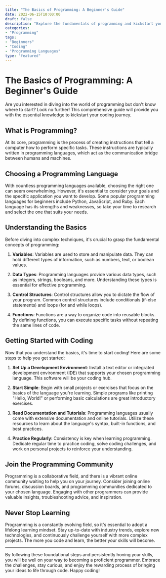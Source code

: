 ```yaml
---
title: "The Basics of Programming: A Beginner's Guide"
date: 2022-06-15T10:00:00
draft: false
description: "Explore the fundamentals of programming and kickstart your coding journey."
categories:
- "Programming"
tags:
- "Beginners"
- "Coding"
- "Programming Languages"
type: "featured"
---
```


# The Basics of Programming: A Beginner's Guide

Are you interested in diving into the world of programming but don't know where to start? Look no further! This comprehensive guide will provide you with the essential knowledge to kickstart your coding journey.

## What is Programming?

At its core, programming is the process of creating instructions that tell a computer how to perform specific tasks. These instructions are typically written in programming languages, which act as the communication bridge between humans and machines.

## Choosing a Programming Language

With countless programming languages available, choosing the right one can seem overwhelming. However, it's essential to consider your goals and the specific application you want to develop. Some popular programming languages for beginners include Python, JavaScript, and Ruby. Each language has its strengths and weaknesses, so take your time to research and select the one that suits your needs.

## Understanding the Basics

Before diving into complex techniques, it's crucial to grasp the fundamental concepts of programming:

1. **Variables**: Variables are used to store and manipulate data. They can hold different types of information, such as numbers, text, or boolean values.

2. **Data Types**: Programming languages provide various data types, such as integers, strings, booleans, and more. Understanding these types is essential for effective programming.

3. **Control Structures**: Control structures allow you to dictate the flow of your program. Common control structures include conditionals (if-else statements) and loops (for and while loops).

4. **Functions**: Functions are a way to organize code into reusable blocks. By defining functions, you can execute specific tasks without repeating the same lines of code.

## Getting Started with Coding

Now that you understand the basics, it's time to start coding! Here are some steps to help you get started:

1. **Set Up a Development Environment**: Install a text editor or integrated development environment (IDE) that supports your chosen programming language. This software will be your coding hub.

2. **Start Simple**: Begin with small projects or exercises that focus on the basics of the language you're learning. Simple programs like printing "Hello, World!" or performing basic calculations are great introductory exercises.

3. **Read Documentation and Tutorials**: Programming languages usually come with extensive documentation and online tutorials. Utilize these resources to learn about the language's syntax, built-in functions, and best practices.

4. **Practice Regularly**: Consistency is key when learning programming. Dedicate regular time to practice coding, solve coding challenges, and work on personal projects to reinforce your understanding.

## Join the Programming Community

Programming is a collaborative field, and there is a vibrant online community waiting to help you on your journey. Consider joining online forums, discussion boards, and programming communities dedicated to your chosen language. Engaging with other programmers can provide valuable insights, troubleshooting advice, and inspiration.

## Never Stop Learning

Programming is a constantly evolving field, so it's essential to adopt a lifelong learning mindset. Stay up-to-date with industry trends, explore new technologies, and continuously challenge yourself with more complex projects. The more you code and learn, the better your skills will become.

---

By following these foundational steps and persistently honing your skills, you will be well on your way to becoming a proficient programmer. Embrace the challenges, stay curious, and enjoy the rewarding process of bringing your ideas to life through code. Happy coding!
